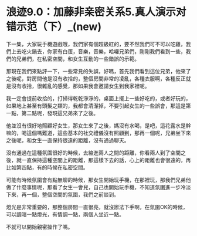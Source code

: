 # 浪迹9.0：加藤非亲密关系5.真人演示对错示范（下）_(new)

下一集，大家玩手機遊戲哦，我們家有個超級紅的，要不然我們可不可以吃雞，我們上去吃火鍋去，你家有白蛋，音樂，音樂，哈囉兄弟們，剛剛我們看到一些，我們的兄弟們，在私密空間，和女生互動的一些錯誤的示範。

那現在我們來點評一下，一些常見的失誤，好嗎，首先我們看到這位兄弟，他來了之後呢，對房間他是沒有收拾的，整個房間非常的凌亂，各種衣服啊，各種反正就是沒有收拾，很雜亂的感覺，那如果我會邀請女生到我家裡呢。

我一定會提前收拾的，打掃得乾乾淨淨的，桌面上擺上一些好吃的，或者好玩的，如果地上甚至有頭髮之類的，我都會清潔掉，不要引起女生的一些誤會，那這是第一點，第二點呢，發現這兄弟來了之後。

他並沒有很好地照顧好女生，那女生來了之後，媽沒有水喝，是吧，這花露水是幹嘛的，喝這個嗎難道，這些基本的社交禮儀沒有照顧到，那再一個呢，兄弟坐下來之後呢，和女生一直保持很遠的距離，沒有通過聊天。

沒有通過在這種氛圍很好的時候，去縮進兩人之間的距離，你看兩人到了空間之後，就一直保持這種空間上的距離，那這樣下去的話，心上的距離也會很遠的，再比如第四點，有的時候在私密空間。

可能有時候氛圍會有點無聊的時候，那女生開始玩手機，在那裡玩，那我們兄弟他做了什麼事情呢，那看了女生一會兒，自己也開始玩手機，不知道氛圍進一步冷淡下來，再一個，整個空間的氛圍，我們之前談到。

燈光是非常重要的，那整個房間一直很亮，就沒辦法下手啊，在氛圍OK的時候，可以調暗一點燈光，有情調一點，兩個人坐近一點。

不就可以開始親密操作了嗎。